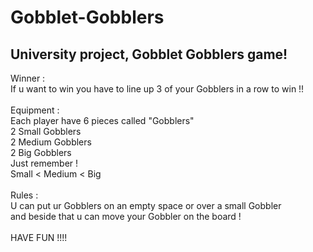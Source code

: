 # Gobblet-Gobblers
University project, Gobblet Gobblers game!
-----------------------------------------------------
Winner : <br/>
If u want to win you have to line up 3 of your Gobblers in a row to win !! <br/>
<br/>
Equipment : <br/>
Each player have 6 pieces called "Gobblers" <br/>
2 Small Gobblers <br/>
2 Medium Gobblers <br/>
2 Big Gobblers <br/>
Just remember ! <br/>
Small < Medium < Big <br/>
<br/>
Rules :<br/>
U can put ur Gobblers on an empty space or over a small Gobbler <br/>
and beside that u can move your Gobbler on the board ! <br/>
 <br/>
                      HAVE FUN !!!!
